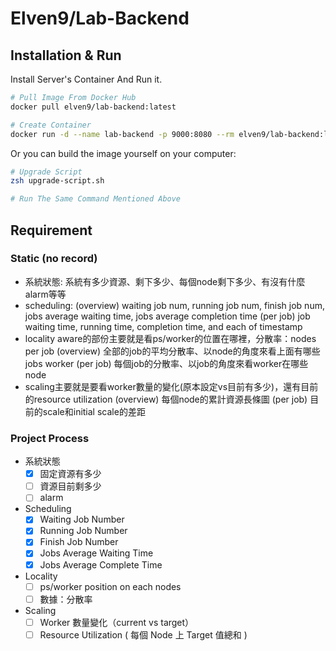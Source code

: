 # Elven9/Lab-Backend

## Installation & Run

Install Server's Container And Run it.

```zsh
# Pull Image From Docker Hub
docker pull elven9/lab-backend:latest

# Create Container
docker run -d --name lab-backend -p 9000:8080 --rm elven9/lab-backend:latest
```

Or you can build the image yourself on your computer:

```zsh
# Upgrade Script
zsh upgrade-script.sh

# Run The Same Command Mentioned Above
```

## Requirement

### Static (no record)

- 系統狀態: 系統有多少資源、剩下多少、每個node剩下多少、有沒有什麼alarm等等
- scheduling: 
(overview) waiting job num, running job num, finish job num, jobs average waiting time, jobs average completion time
(per job) job waiting time, running time, completion time, and each of timestamp
- locality aware的部份主要就是看ps/worker的位置在哪裡，分散率：nodes per job
(overview) 全部的job的平均分散率、以node的角度來看上面有哪些jobs worker
(per job) 每個job的分散率、以job的角度來看worker在哪些node
- scaling主要就是要看worker數量的變化(原本設定vs目前有多少)，還有目前的resource utilization
(overview) 每個node的累計資源長條圖
(per job) 目前的scale和initial scale的差距

### Project Process

- 系統狀態
  - [x] 固定資源有多少
  - [ ] 資源目前剩多少
  - [ ] alarm
- Scheduling
  - [x] Waiting Job Number
  - [x] Running Job Number
  - [x] Finish Job Number
  - [x] Jobs Average Waiting Time
  - [x] Jobs Average Complete Time
- Locality
  - [ ] ps/worker position on each nodes
  - [ ] 數據：分散率
- Scaling
  - [ ] Worker 數量變化（current vs target）
  - [ ] Resource Utilization ( 每個 Node 上 Target 值總和 )